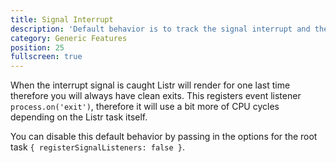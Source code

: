 ```yaml
---
title: Signal Interrupt
description: 'Default behavior is to track the signal interrupt and then stop rendering accordingly.'
category: Generic Features
position: 25
fullscreen: true
---
```


When the interrupt signal is caught Listr will render for one last time therefore you will always have clean exits. This registers event listener `process.on('exit')`, therefore it will use a bit more of CPU cycles depending on the Listr task itself.

You can disable this default behavior by passing in the options for the root task `{ registerSignalListeners: false }`.
